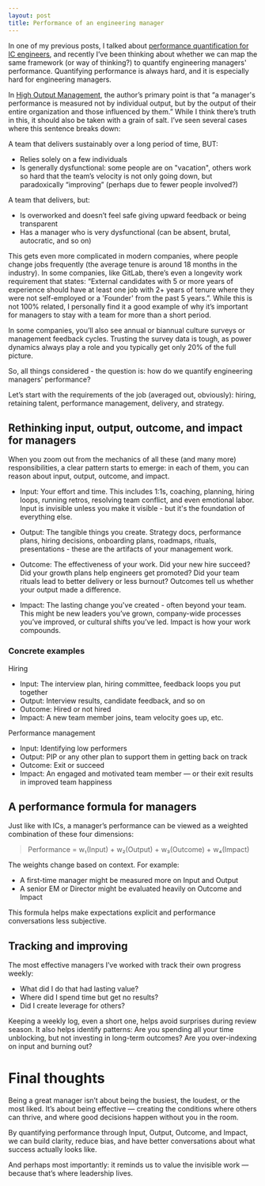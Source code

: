 ```yaml
---
layout: post
title: Performance of an engineering manager
---
```


In one of my previous posts, I talked about [performance quantification for IC engineers](https://vtorosyan.github.io/performance-reviews-quantification/), and recently I’ve been thinking about whether we can map the same framework (or way of thinking?) to quantify engineering managers' performance. Quantifying performance is always hard, and it is especially hard for engineering managers.

In [High Output Management](https://en.wikipedia.org/wiki/High_Output_Management), the author’s primary point is that “a manager's performance is measured not by individual output, but by the output of their entire organization and those influenced by them.” While I think there’s truth in this, it should also be taken with a grain of salt. I’ve seen several cases where this sentence breaks down:

A team that delivers sustainably over a long period of time, BUT:
- Relies solely on a few individuals
- Is generally dysfunctional: some people are on "vacation", others work so hard that the team’s velocity is not only going down, but paradoxically “improving” (perhaps due to fewer people involved?)

A team that delivers, but:
- Is overworked and doesn’t feel safe giving upward feedback or being transparent
- Has a manager who is very dysfunctional (can be absent, brutal, autocratic, and so on)

This gets even more complicated in modern companies, where people change jobs frequently (the average tenure is around 18 months in the industry). In some companies, like GitLab, there’s even a longevity work requirement that states: “External candidates with 5 or more years of experience should have at least one job with 2+ years of tenure where they were not self-employed or a 'Founder' from the past 5 years.”. While this is not 100% related, I personally find it a good example of why it’s important for managers to stay with a team for more than a short period.

In some companies, you’ll also see annual or biannual culture surveys or management feedback cycles. Trusting the survey data is tough, as power dynamics always play a role and you typically get only 20% of the full picture.

So, all things considered - the question is: how do we quantify engineering managers' performance?

Let’s start with the requirements of the job (averaged out, obviously): hiring, retaining talent, performance management, delivery, and strategy.

## Rethinking input, output, outcome, and impact for managers

When you zoom out from the mechanics of all these (and many more) responsibilities, a clear pattern starts to emerge: in each of them, you can reason about input, output, outcome, and impact.

- Input: Your effort and time. This includes 1:1s, coaching, planning, hiring loops, running retros, resolving team conflict, and even emotional labor. Input is invisible unless you make it visible - but it's the foundation of everything else.

- Output: The tangible things you create. Strategy docs, performance plans, hiring decisions, onboarding plans, roadmaps, rituals, presentations - these are the artifacts of your management work.

- Outcome: The effectiveness of your work. Did your new hire succeed? Did your growth plans help engineers get promoted? Did your team rituals lead to better delivery or less burnout? Outcomes tell us whether your output made a difference.

- Impact: The lasting change you've created - often beyond your team. This might be new leaders you’ve grown, company-wide processes you’ve improved, or cultural shifts you’ve led. Impact is how your work compounds.

### Concrete examples

Hiring

- Input: The interview plan, hiring committee, feedback loops you put together
- Output: Interview results, candidate feedback, and so on
- Outcome: Hired or not hired
- Impact: A new team member joins, team velocity goes up, etc.

Performance management

- Input: Identifying low performers
- Output: PIP or any other plan to support them in getting back on track
- Outcome: Exit or succeed
- Impact: An engaged and motivated team member — or their exit results in improved team happiness

## A performance formula for managers

Just like with ICs, a manager’s performance can be viewed as a weighted combination of these four dimensions:

> Performance = w₁(Input) + w₂(Output) + w₃(Outcome) + w₄(Impact)

The weights change based on context. For example:
- A first-time manager might be measured more on Input and Output
- A senior EM or Director might be evaluated heavily on Outcome and Impact

This formula helps make expectations explicit and performance conversations less subjective.

## Tracking and improving

The most effective managers I’ve worked with track their own progress weekly:
- What did I do that had lasting value?
- Where did I spend time but get no results?
- Did I create leverage for others?

Keeping a weekly log, even a short one, helps avoid surprises during review season. It also helps identify patterns: Are you spending all your time unblocking, but not investing in long-term outcomes? Are you over-indexing on input and burning out?

# Final thoughts

Being a great manager isn’t about being the busiest, the loudest, or the most liked. It’s about being effective — creating the conditions where others can thrive, and where good decisions happen without you in the room.

By quantifying performance through Input, Output, Outcome, and Impact, we can build clarity, reduce bias, and have better conversations about what success actually looks like.

And perhaps most importantly: it reminds us to value the invisible work — because that’s where leadership lives.